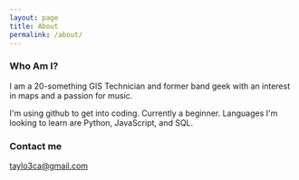 ```yaml
---
layout: page
title: About
permalink: /about/
---
```


### Who Am I?
I am a 20-something GIS Technician and former band geek with an interest in maps and a passion for music.

I'm using github to get into coding. Currently a beginner. Languages I'm looking to learn are Python, JavaScript, and SQL. 





### Contact me

[taylo3ca@gmail.com](mailto:taylo3ca@gmail.com)
